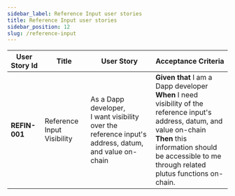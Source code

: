 ```yaml
---
sidebar_label: Reference Input user stories
title: Reference Input user stories
sidebar_position: 12
slug: /reference-input
--- 
```


| User Story Id | Title | User Story | Acceptance Criteria | 
| ------------- | ----- | ---------- | ------------------- | 
| **REFIN-001** | Reference Input Visibility | As a Dapp developer,<br>I want visibility over the reference input's address, datum, and value on-chain | **Given that** I am a Dapp developer<br>**When** I need visibility of the reference input's address, datum, and value on-chain<br>**Then** this information should be accessible to me through related plutus functions on-chain. | 